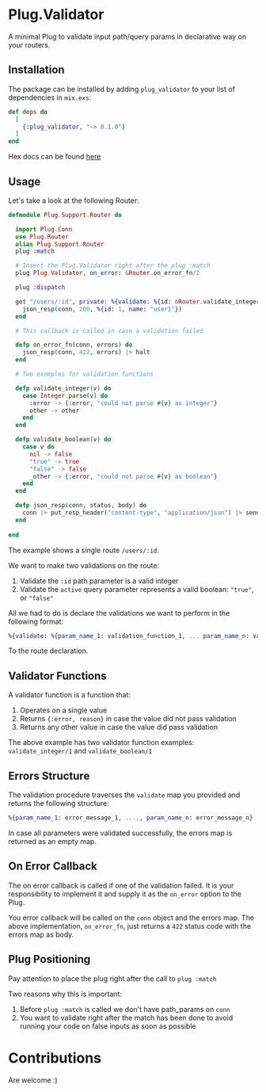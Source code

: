 # Plug.Validator

A minimal Plug to validate input path/query params in declarative way on your routers.

## Installation

The package can be installed by adding `plug_validator` to your list of dependencies in `mix.exs`:

```elixir
def deps do
  [
    {:plug_validator, "~> 0.1.0"}
  ]
end
```

Hex docs can be found [here](https://hexdocs.pm/plug_validator/0.1.0/Plug.Validator.html)

## Usage

Let's take a look at the following Router:

```elixir
defmodule Plug.Support.Router do

  import Plug.Conn
  use Plug.Router
  alias Plug.Support.Router
  plug :match

  # Insert the Plug.Validator right after the plug :match
  plug Plug.Validator, on_error: &Router.on_error_fn/2

  plug :dispatch

  get "/users/:id", private: %{validate: %{id: &Router.validate_integer/1, active: &Router.validate_boolean/1}} do
    json_resp(conn, 200, %{id: 1, name: "user1"})
  end

  # This callback is called in case a validation failed

  defp on_error_fn(conn, errors) do
    json_resp(conn, 422, errors) |> halt
  end

  # Two examples for validation functions

  defp validate_integer(v) do
    case Integer.parse(v) do
      :error -> {:error, "could not parse #{v} as integer"}
      other -> other
    end
  end

  defp validate_boolean(v) do
    case v do
      nil -> false
      "true" -> true
      "false" -> false
      _other -> {:error, "could not parse #{v} as boolean"}
    end
  end

  defp json_resp(conn, status, body) do
    conn |> put_resp_header("content-type", "application/json") |> send_resp(status, Poison.encode!(body))
  end
  
end

```
The example shows a single route `/users/:id`.

We want to make two validations on the route:

1. Validate the `:id` path parameter is a valid integer
2. Validate the `active` query parameter represents a valid boolean: `"true"`, or `"false"`

All we had to do is declare the validations we want to perform in the following format:

```elixir
%{validate: %{param_name_1: validation_function_1, ... param_name_n: validation_function_n}}
```

To the route declaration.

## Validator Functions

A validator function is a function that:

1. Operates on a single value
2. Returns `{:error, reason}` in case the value did not pass validation
3. Returns any other value in case the value did pass validation

The above example has two validator function examples: `validate_integer/1` and `validate_boolean/1`

## Errors Structure

The validation procedure traverses the `validate` map you provided and returns the following structure:

```elixir
%{param_name_1: error_message_1, ...., param_name_n: error_message_n}
```

In case all parameters were validated successfully, the errors map is returned as an empty map.

## On Error Callback

The on error callback is called if one of the validation failed.
It is your responsibility to implement it and supply it as the `on_error` option to the Plug.

You error callback will be called on the `conn` object and the errors map.
The above implementation, `on_error_fn`, just returns a `422` status code with the errors map as body.

## Plug Positioning

Pay attention to place the plug right after the call to `plug :match`

Two reasons why this is important:

1. Before `plug :match` is called we don't have path_params on `conn`
2. You want to validate right after the match has been done to avoid running your code on false inputs as soon as possible

# Contributions

Are welcome :)

